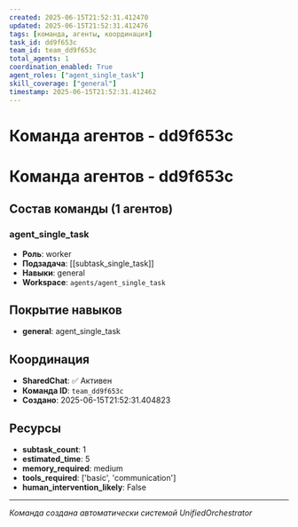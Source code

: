 ```yaml
---
created: 2025-06-15T21:52:31.412470
updated: 2025-06-15T21:52:31.412476
tags: [команда, агенты, координация]
task_id: dd9f653c
team_id: team_dd9f653c
total_agents: 1
coordination_enabled: True
agent_roles: ["agent_single_task"]
skill_coverage: ["general"]
timestamp: 2025-06-15T21:52:31.412462
---
```


# Команда агентов - dd9f653c

# Команда агентов - dd9f653c

## Состав команды (1 агентов)

### agent_single_task

- **Роль**: worker
- **Подзадача**: [[subtask_single_task]]
- **Навыки**: general
- **Workspace**: `agents/agent_single_task`

## Покрытие навыков

- **general**: agent_single_task


## Координация

- **SharedChat**: ✅ Активен
- **Команда ID**: `team_dd9f653c`
- **Создано**: 2025-06-15T21:52:31.404823

## Ресурсы

- **subtask_count**: 1
- **estimated_time**: 5
- **memory_required**: medium
- **tools_required**: ['basic', 'communication']
- **human_intervention_likely**: False


---
*Команда создана автоматически системой UnifiedOrchestrator*
